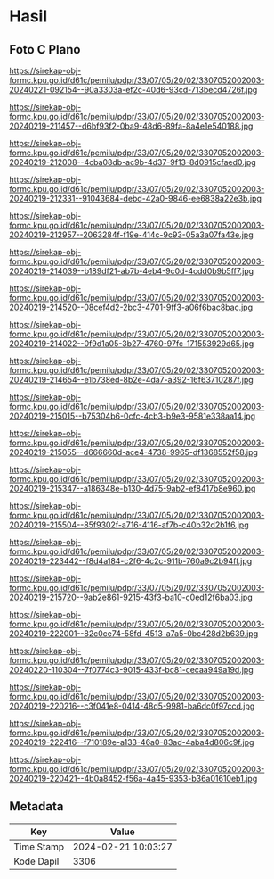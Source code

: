 # Hasil

## Foto C Plano

https://sirekap-obj-formc.kpu.go.id/d61c/pemilu/pdpr/33/07/05/20/02/3307052002003-20240221-092154--90a3303a-ef2c-40d6-93cd-713becd4726f.jpg

https://sirekap-obj-formc.kpu.go.id/d61c/pemilu/pdpr/33/07/05/20/02/3307052002003-20240219-211457--d6bf93f2-0ba9-48d6-89fa-8a4e1e540188.jpg

https://sirekap-obj-formc.kpu.go.id/d61c/pemilu/pdpr/33/07/05/20/02/3307052002003-20240219-212008--4cba08db-ac9b-4d37-9f13-8d0915cfaed0.jpg

https://sirekap-obj-formc.kpu.go.id/d61c/pemilu/pdpr/33/07/05/20/02/3307052002003-20240219-212331--91043684-debd-42a0-9846-ee6838a22e3b.jpg

https://sirekap-obj-formc.kpu.go.id/d61c/pemilu/pdpr/33/07/05/20/02/3307052002003-20240219-212957--2063284f-f19e-414c-9c93-05a3a07fa43e.jpg

https://sirekap-obj-formc.kpu.go.id/d61c/pemilu/pdpr/33/07/05/20/02/3307052002003-20240219-214039--b189df21-ab7b-4eb4-9c0d-4cdd0b9b5ff7.jpg

https://sirekap-obj-formc.kpu.go.id/d61c/pemilu/pdpr/33/07/05/20/02/3307052002003-20240219-214520--08cef4d2-2bc3-4701-9ff3-a06f6bac8bac.jpg

https://sirekap-obj-formc.kpu.go.id/d61c/pemilu/pdpr/33/07/05/20/02/3307052002003-20240219-214022--0f9d1a05-3b27-4760-97fc-171553929d65.jpg

https://sirekap-obj-formc.kpu.go.id/d61c/pemilu/pdpr/33/07/05/20/02/3307052002003-20240219-214654--e1b738ed-8b2e-4da7-a392-16f63710287f.jpg

https://sirekap-obj-formc.kpu.go.id/d61c/pemilu/pdpr/33/07/05/20/02/3307052002003-20240219-215015--b75304b6-0cfc-4cb3-b9e3-9581e338aa14.jpg

https://sirekap-obj-formc.kpu.go.id/d61c/pemilu/pdpr/33/07/05/20/02/3307052002003-20240219-215055--d666660d-ace4-4738-9965-df1368552f58.jpg

https://sirekap-obj-formc.kpu.go.id/d61c/pemilu/pdpr/33/07/05/20/02/3307052002003-20240219-215347--a186348e-b130-4d75-9ab2-ef8417b8e960.jpg

https://sirekap-obj-formc.kpu.go.id/d61c/pemilu/pdpr/33/07/05/20/02/3307052002003-20240219-215504--85f9302f-a716-4116-af7b-c40b32d2b1f6.jpg

https://sirekap-obj-formc.kpu.go.id/d61c/pemilu/pdpr/33/07/05/20/02/3307052002003-20240219-223442--f8d4a184-c2f6-4c2c-911b-760a9c2b94ff.jpg

https://sirekap-obj-formc.kpu.go.id/d61c/pemilu/pdpr/33/07/05/20/02/3307052002003-20240219-215720--9ab2e861-9215-43f3-ba10-c0ed12f6ba03.jpg

https://sirekap-obj-formc.kpu.go.id/d61c/pemilu/pdpr/33/07/05/20/02/3307052002003-20240219-222001--82c0ce74-58fd-4513-a7a5-0bc428d2b639.jpg

https://sirekap-obj-formc.kpu.go.id/d61c/pemilu/pdpr/33/07/05/20/02/3307052002003-20240220-110304--7f0774c3-9015-433f-bc81-cecaa949a19d.jpg

https://sirekap-obj-formc.kpu.go.id/d61c/pemilu/pdpr/33/07/05/20/02/3307052002003-20240219-220216--c3f041e8-0414-48d5-9981-ba6dc0f97ccd.jpg

https://sirekap-obj-formc.kpu.go.id/d61c/pemilu/pdpr/33/07/05/20/02/3307052002003-20240219-222416--f710189e-a133-46a0-83ad-4aba4d806c9f.jpg

https://sirekap-obj-formc.kpu.go.id/d61c/pemilu/pdpr/33/07/05/20/02/3307052002003-20240219-220421--4b0a8452-f56a-4a45-9353-b36a01610eb1.jpg


## Metadata

| Key        | Value               |
| ---------- | ------------------- |
| Time Stamp | 2024-02-21 10:03:27 |
| Kode Dapil | 3306                |



